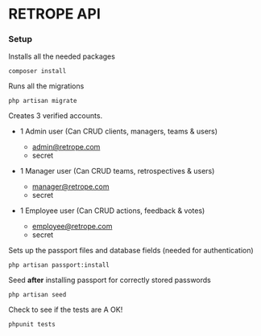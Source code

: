 # RETROPE API

### Setup

Installs all the needed packages
```$xslt
composer install
```

Runs all the migrations
```
php artisan migrate
```
Creates 3 verified accounts.

- 1 Admin user (Can CRUD clients, managers, teams & users)
  - admin@retrope.com
  - secret

- 1 Manager user (Can CRUD teams, retrospectives & users)
  - manager@retrope.com
  - secret
  
- 1 Employee user (Can CRUD actions, feedback & votes)
  - employee@retrope.com
  - secret

Sets up the passport files and database fields (needed for authentication)
~~~~
php artisan passport:install 
~~~~

Seed **after** installing passport for correctly stored passwords
```$xslt
php artisan seed
```

Check to see if the tests are A OK!
```$xslt
phpunit tests
```
